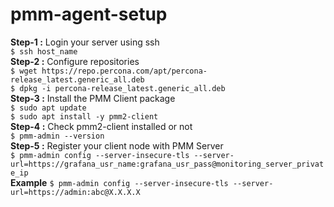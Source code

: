 # pmm-agent-setup  
**Step-1 :** Login your server using ssh  
`$ ssh host_name`  
**Step-2 :** Configure repositories  
`$ wget https://repo.percona.com/apt/percona-release_latest.generic_all.deb`   
`$ dpkg -i percona-release_latest.generic_all.deb`  
**Step-3 :** Install the PMM Client package  
`$ sudo apt update`  
`$ sudo apt install -y pmm2-client`  
**Step-4 :** Check pmm2-client installed or not  
`$ pmm-admin --version`  
**Step-5 :** Register your client node with PMM Server  
`$ pmm-admin config --server-insecure-tls --server-url=https://grafana_usr_name:grafana_usr_pass@monitoring_server_private_ip`  
**Example** `$ pmm-admin config --server-insecure-tls --server-url=https://admin:abc@X.X.X.X`    


